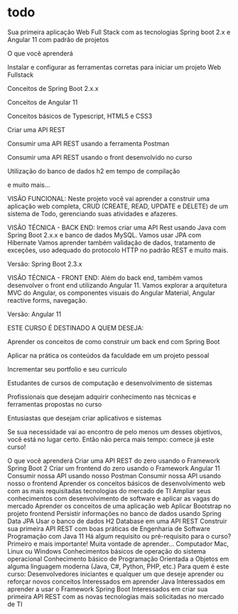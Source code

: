 # todo
Sua primeira aplicação Web Full Stack com as tecnologias Spring boot 2.x e Angular 11 com padrão de projetos


O que você aprenderá

Instalar e configurar as ferramentas corretas para iniciar um projeto Web Fullstack

Conceitos de Spring Boot 2.x.x

Conceitos de Angular 11

Conceitos básicos de Typescript, HTML5 e CSS3

Criar uma API REST

Consumir uma API REST usando a ferramenta Postman

Consumir uma API REST usando o front desenvolvido no curso

Utilização do banco de dados h2 em tempo de compilação

e muito mais...



VISÃO FUNCIONAL:
Neste projeto você vai aprender a construir uma aplicação web completa, CRUD (CREATE, READ, UPDATE e DELETE) de um sistema de Todo, gerenciando suas atividades e afazeres.



VISÃO TÉCNICA - BACK END:
Iremos criar uma API Rest usando Java com Spring Boot 2.x.x e banco de dados MySQL. Vamos usar JPA com Hibernate Vamos aprender também validação de dados, tratamento de exceções, uso adequado do protocolo HTTP no padrão REST e muito mais.


Versão: Spring Boot 2.3.x



VISÃO TÉCNICA - FRONT END:
Além do back end, também vamos desenvolver o front end utilizando Angular 11. Vamos explorar a arquitetura MVC do Angular, os componentes visuais do Angular Material, Angular reactive forms, navegação.


Versão: Angular 11



ESTE CURSO É DESTINADO A QUEM DESEJA:

Aprender os conceitos de como construir um back end com Spring Boot

Aplicar na prática os conteúdos da faculdade em um projeto pessoal

Incrementar seu portfolio e seu currículo

Estudantes de cursos de computação e desenvolvimento de sistemas

Profissionais que desejam adquirir conhecimento nas técnicas e ferramentas propostas no curso

Entusiastas que desejam criar aplicativos e sistemas

Se sua necessidade vai ao encontro de pelo menos um desses objetivos, você está no lugar certo. Então não perca mais tempo: comece já este curso!

O que você aprenderá
Criar uma API REST do zero usando o Framework Spring Boot 2
Criar um frontend do zero usando o Framework Angular 11
Consumir nossa API usando nosso Postman
Consumir nossa API usando nosso o frontend
Aprender os conceitos básicos de desenvolvimento web com as mais requisitadas tecnologias do mercado de TI
Ampliar seus conhecimentos com desenvolvimento de software e aplicar as vagas do mercado
Aprender os conceitos de uma aplicação web
Aplicar Bootstrap no projeto frontend
Persistir informações no banco de dados usando Spring Data JPA
Usar o banco de dados H2 Database em uma API REST
Construir sua primeira API REST com boas práticas de Engenharia de Software
Programação com Java 11
Há algum requisito ou pré-requisito para o curso?
Primeiro e mais importante! Muita vontade de aprender...
Computador Mac, Linux ou Windows
Conhecimentos básicos de operação do sistema operacional
Conhecimento básico de Programação Orientada a Objetos em alguma linguagem moderna (Java, C#, Python, PHP, etc.)
Para quem é este curso:
Desenvolvedores iniciantes e qualquer um que deseje aprender ou reforçar novos conceitos
Interessados em aprender Java
Interessados em aprender a usar o Framework Spring Boot
Interessados em criar sua primeira API REST com as novas tecnologias mais solicitadas no mercado de TI
